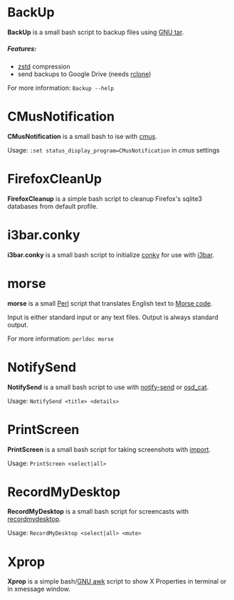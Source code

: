 # BackUp
**BackUp** is a small bash script to backup files using [GNU tar](https://www.gnu.org/software/tar).

##### Features:
* [zstd](https://www.zstd.net) compression
* send backups to Google Drive (needs [rclone](https://rclone.org))

For more information: `Backup --help`


# CMusNotification

**CMusNotification** is a small bash to ise with [cmus](https://cmus.github.io).

Usage: `:set status_display_program=CMusNotification` in *cmus* settings


# FirefoxCleanUp

**FirefoxCleanup** is a simple bash script to cleanup Firefox's sqlite3 databases from default profile.


# i3bar.conky

**i3bar.conky** is a small bash script to initialize [conky](https://github.com/brndnmtthws/conky) for use with [i3bar](https://i3wm.org).


# morse

**morse** is a small [Perl](https://www.perl.org) script that translates English text to [Morse code](https://en.wikipedia.org/wiki/Morse_code).

Input is either standard input or any text files.
Output is always standard output.

For more information: `perldoc morse`


# NotifySend

**NotifySend** is a small bash script to use with [notify-send](https://developer.gnome.org/notification-spec) or [osd_cat](http://sourceforge.net/projects/libxosd/).

Usage: `NotifySend <title> <details>`


# PrintScreen

**PrintScreen** is a small bash script for taking screenshots with [import](https://imagemagick.org).

Usage: `PrintScreen <select|all>`


# RecordMyDesktop

**RecordMyDesktop** is a small bash script for screencasts with [recordmydesktop](https://recordmydesktop.sourceforge.net).

Usage: `RecordMyDesktop <select|all> <mute>`


# Xprop

**Xprop** is a simple bash/[GNU awk](https://www.gnu.org/software/gawk) script to show X Properties in terminal or in xmessage window.
